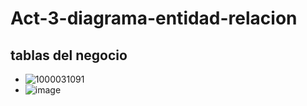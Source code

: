 # Act-3-diagrama-entidad-relacion

## tablas del negocio
- ![1000031091](https://github.com/user-attachments/assets/1f4e638c-9531-480f-b3d4-1b502cbc9111)
- ![image](https://github.com/user-attachments/assets/2e62cdf5-fb47-4321-bbab-bdc352be01dc)


